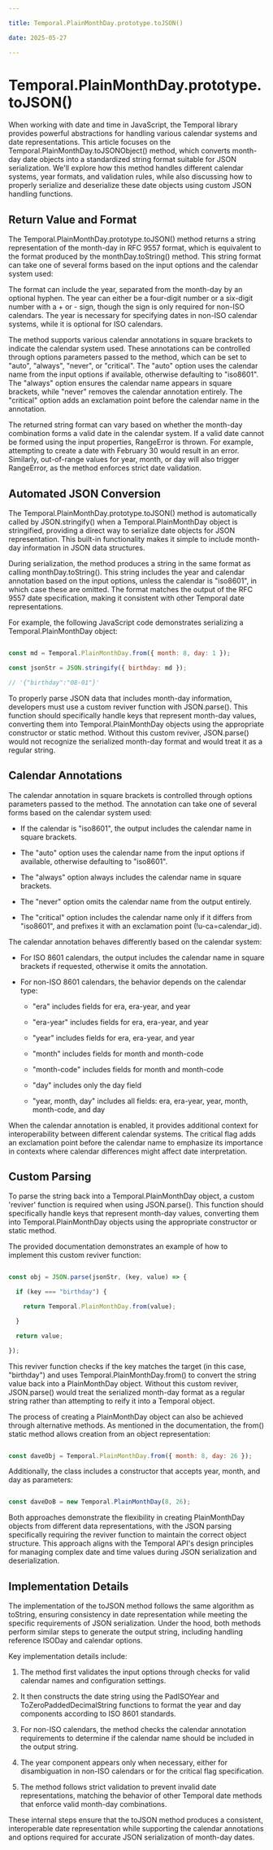 ```yaml
---

title: Temporal.PlainMonthDay.prototype.toJSON()

date: 2025-05-27

---
```



# Temporal.PlainMonthDay.prototype.toJSON()

When working with date and time in JavaScript, the Temporal library provides powerful abstractions for handling various calendar systems and date representations. This article focuses on the Temporal.PlainMonthDay.toJSONObject() method, which converts month-day date objects into a standardized string format suitable for JSON serialization. We'll explore how this method handles different calendar systems, year formats, and validation rules, while also discussing how to properly serialize and deserialize these date objects using custom JSON handling functions.


## Return Value and Format

The Temporal.PlainMonthDay.prototype.toJSON() method returns a string representation of the month-day in RFC 9557 format, which is equivalent to the format produced by the monthDay.toString() method. This string format can take one of several forms based on the input options and the calendar system used:

The format can include the year, separated from the month-day by an optional hyphen. The year can either be a four-digit number or a six-digit number with a + or - sign, though the sign is only required for non-ISO calendars. The year is necessary for specifying dates in non-ISO calendar systems, while it is optional for ISO calendars.

The method supports various calendar annotations in square brackets to indicate the calendar system used. These annotations can be controlled through options parameters passed to the method, which can be set to "auto", "always", "never", or "critical". The "auto" option uses the calendar name from the input options if available, otherwise defaulting to "iso8601". The "always" option ensures the calendar name appears in square brackets, while "never" removes the calendar annotation entirely. The "critical" option adds an exclamation point before the calendar name in the annotation.

The returned string format can vary based on whether the month-day combination forms a valid date in the calendar system. If a valid date cannot be formed using the input properties, RangeError is thrown. For example, attempting to create a date with February 30 would result in an error. Similarly, out-of-range values for year, month, or day will also trigger RangeError, as the method enforces strict date validation.


## Automated JSON Conversion

The Temporal.PlainMonthDay.prototype.toJSON() method is automatically called by JSON.stringify() when a Temporal.PlainMonthDay object is stringified, providing a direct way to serialize date objects for JSON representation. This built-in functionality makes it simple to include month-day information in JSON data structures.

During serialization, the method produces a string in the same format as calling monthDay.toString(). This string includes the year and calendar annotation based on the input options, unless the calendar is "iso8601", in which case these are omitted. The format matches the output of the RFC 9557 date specification, making it consistent with other Temporal date representations.

For example, the following JavaScript code demonstrates serializing a Temporal.PlainMonthDay object:

```javascript

const md = Temporal.PlainMonthDay.from({ month: 8, day: 1 });

const jsonStr = JSON.stringify({ birthday: md });

// '{"birthday":"08-01"}'

```

To properly parse JSON data that includes month-day information, developers must use a custom reviver function with JSON.parse(). This function should specifically handle keys that represent month-day values, converting them into Temporal.PlainMonthDay objects using the appropriate constructor or static method. Without this custom reviver, JSON.parse() would not recognize the serialized month-day format and would treat it as a regular string.


## Calendar Annotations

The calendar annotation in square brackets is controlled through options parameters passed to the method. The annotation can take one of several forms based on the calendar system used:

- If the calendar is "iso8601", the output includes the calendar name in square brackets.

- The "auto" option uses the calendar name from the input options if available, otherwise defaulting to "iso8601".

- The "always" option always includes the calendar name in square brackets.

- The "never" option omits the calendar name from the output entirely.

- The "critical" option includes the calendar name only if it differs from "iso8601", and prefixes it with an exclamation point (!u-ca=calendar_id).

The calendar annotation behaves differently based on the calendar system:

- For ISO 8601 calendars, the output includes the calendar name in square brackets if requested, otherwise it omits the annotation.

- For non-ISO 8601 calendars, the behavior depends on the calendar type:

  - "era" includes fields for era, era-year, and year

  - "era-year" includes fields for era, era-year, and year

  - "year" includes fields for era, era-year, and year

  - "month" includes fields for month and month-code

  - "month-code" includes fields for month and month-code

  - "day" includes only the day field

  - "year, month, day" includes all fields: era, era-year, year, month, month-code, and day

When the calendar annotation is enabled, it provides additional context for interoperability between different calendar systems. The critical flag adds an exclamation point before the calendar name to emphasize its importance in contexts where calendar differences might affect date interpretation.


## Custom Parsing

To parse the string back into a Temporal.PlainMonthDay object, a custom 'reviver' function is required when using JSON.parse(). This function should specifically handle keys that represent month-day values, converting them into Temporal.PlainMonthDay objects using the appropriate constructor or static method.

The provided documentation demonstrates an example of how to implement this custom reviver function:

```javascript

const obj = JSON.parse(jsonStr, (key, value) => {

  if (key === "birthday") {

    return Temporal.PlainMonthDay.from(value);

  }

  return value;

});

```

This reviver function checks if the key matches the target (in this case, "birthday") and uses Temporal.PlainMonthDay.from() to convert the string value back into a PlainMonthDay object. Without this custom reviver, JSON.parse() would treat the serialized month-day format as a regular string rather than attempting to reify it into a Temporal object.

The process of creating a PlainMonthDay object can also be achieved through alternative methods. As mentioned in the documentation, the from() static method allows creation from an object representation:

```javascript

const daveObj = Temporal.PlainMonthDay.from({ month: 8, day: 26 });

```

Additionally, the class includes a constructor that accepts year, month, and day as parameters:

```javascript

const daveDoB = new Temporal.PlainMonthDay(8, 26);

```

Both approaches demonstrate the flexibility in creating PlainMonthDay objects from different data representations, with the JSON parsing specifically requiring the reviver function to maintain the correct object structure. This approach aligns with the Temporal API's design principles for managing complex date and time values during JSON serialization and deserialization.


## Implementation Details

The implementation of the toJSON method follows the same algorithm as toString, ensuring consistency in date representation while meeting the specific requirements of JSON serialization. Under the hood, both methods perform similar steps to generate the output string, including handling reference ISODay and calendar options.

Key implementation details include:

1. The method first validates the input options through checks for valid calendar names and configuration settings.

2. It then constructs the date string using the PadISOYear and ToZeroPaddedDecimalString functions to format the year and day components according to ISO 8601 standards.

3. For non-ISO calendars, the method checks the calendar annotation requirements to determine if the calendar name should be included in the output string.

4. The year component appears only when necessary, either for disambiguation in non-ISO calendars or for the critical flag specification.

5. The method follows strict validation to prevent invalid date representations, matching the behavior of other Temporal date methods that enforce valid month-day combinations.

These internal steps ensure that the toJSON method produces a consistent, interoperable date representation while supporting the calendar annotations and options required for accurate JSON serialization of month-day dates.

